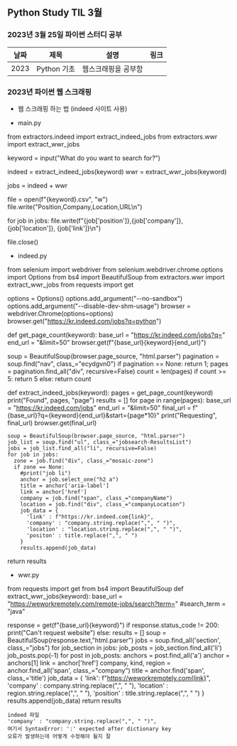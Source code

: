 ## Python Study TIL 3월 

###  2023년 3월 25일 파이썬 스터디 공부 
| 날짜       | 제목               | 설명                                | 링크                                                                             |
| ---------- | ------------------ | ----------------------------------- | -------------------------------------------------------------------------------- |
| 2023 |Python 기초  | 웹스크래핑을 공부함          |  |   |

### 2023년  파이썬 웹 스크래핑 

* 웹 스크래핑 하는 법 (indeed 사이트 사용)

- main.py

from extractors.indeed import extract_indeed_jobs
from extractors.wwr import extract_wwr_jobs

keyword = input("What do you want to search for?")

indeed = extract_indeed_jobs(keyword)
wwr = extract_wwr_jobs(keyword)

jobs = indeed + wwr

file = open(f"{keyword}.csv", "w")
file.write("Position,Company,Location,URL\n")

for job in jobs:
  file.write(f"{job['position']},{job['company']}, {job['location']}, {job['link']}\n")

file.close()

- indeed.py

from selenium import webdriver
from selenium.webdriver.chrome.options import Options
from bs4 import BeautifulSoup
from extractors.wwr import extract_wwr_jobs
from requests import get

options = Options()
options.add_argument("--no-sandbox")
options.add_argument("--disable-dev-shm-usage")
browser = webdriver.Chrome(options=options)
browser.get("https://kr.indeed.com/jobs?q=python")

def get_page_count(keyword):
  base_url = "https://kr.indeed.com/jobs?q="
  end_url = "&limit=50"
  browser.get(f"{base_url}{keyword}{end_url}")
  
  soup = BeautifulSoup(browser.page_source, "html.parser")
  pagination = soup.find("nav", class_="ecydgvn0")
  if pagination == None:
    return 1;
  pages = pagination.find_all("div", recursive=False)
  count = len(pages)
  if count >= 5:
    return 5
  else:
    return count
  

def extract_indeed_jobs(keyword):
  pages = get_page_count(keyword)
  print("Found", pages, "page")
  results = []
  for page in range(pages):
    base_url = "https://kr.indeed.com/jobs"
    end_url = "&limit=50"
    final_url = f"{base_url}?q={keyword}{end_url}&start={page*10}"
    print("Requesting", final_url)
    browser.get(final_url)
    
    soup = BeautifulSoup(browser.page_source, "html.parser")
    job_list = soup.find("ul", class_="jobsearch-ResultsList")
    jobs = job_list.find_all("li", recursive=False)
    for job in jobs:
      zone = job.find("div", class_="mosaic-zone")
      if zone == None:
        #print("job li")
        anchor = job.select_one("h2 a")
        title = anchor['aria-label']
        link = anchor['href']
        company = job.find("span", class_="companyName")
        location = job.find("div", class_="companyLocation")
        job_data = {
          'link' : f"https://kr.indeed.com{link}",
          'company' : "company.string.replace(",", " ")",
          'location' : "location.string.replace(",", " ")",
          'positon' : title.replace(",", " ")
        }
        results.append(job_data)
  return results
  
  
  - wwr.py
  
  from requests import get
from bs4 import BeautifulSoup
def extract_wwr_jobs(keyword):
  base_url = "https://weworkremotely.com/remote-jobs/search?term="
  #search_term = "java"
  
  response = get(f"{base_url}{keyword}")
  if response.status_code != 200:
    print("Can't request website")
  else:
    results = []
    soup = BeautifulSoup(response.text,"html.parser")
    jobs = soup.find_all('section', class_="jobs")
    for job_section in jobs:
      job_posts = job_section.find_all('li')
      job_posts.pop(-1)
      for post in job_posts:
        anchors = post.find_all('a')
        anchor = anchors[1]
        link = anchor['href']
        company, kind, region = anchor.find_all('span', class_="company")
        title = anchor.find('span', class_='title')
        job_data = {
          'link': f"https://weworkremotely.com{link}",
          'company' : company.string.replace(",", " "),
          'location' : region.string.replace(",", " "),
          'position' : title.string.replace(",", " ")
        }
        results.append(job_data)
    return results
    
    
    indeed 파일 
    'company' : "company.string.replace(",", " ")",
    여기서 SyntaxError: ':' expected after dictionary key
    오류가 발생하는데 어떻게 수정해야 될지 잘 
